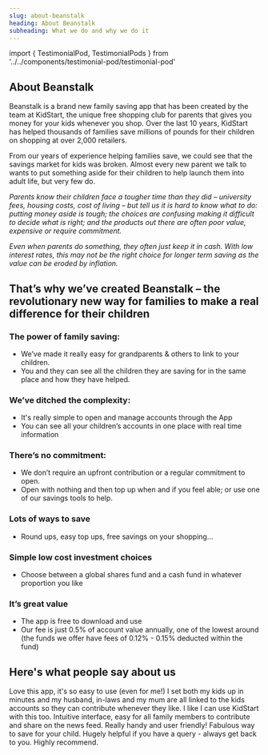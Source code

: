 ```yaml
---
slug: about-beanstalk
heading: About Beanstalk
subheading: What we do and why we do it
---
```


import { TestimonialPod, TestimonialPods } from '../../components/testimonial-pod/testimonial-pod'

## About Beanstalk

Beanstalk is a brand new family saving app that has been created by the team at KidStart, the unique free shopping club for parents that gives you money for your kids whenever you shop. Over the last 10 years, KidStart has helped thousands of families save millions of pounds for their children on shopping at over 2,000 retailers.

From our years of experience helping families save, we could see that the savings market for kids was broken. Almost every new parent we talk to wants to put something aside for their children to help launch them into adult life, but very few do.   

*Parents know their children face a tougher time than they did – university fees, housing costs, cost of living – but tell us it is hard to know what to do: putting money aside is tough; the choices are confusing making it difficult to decide what is right; and the products out there are often poor value, expensive or require commitment.*

*Even when parents do something, they often just keep it in cash. With low interest rates, this may not be the right choice for longer term saving as the value can be eroded by inflation.*


## That’s why we’ve created Beanstalk – the revolutionary new way for families to make a real difference for their children

### The power of family saving: 
* We’ve made it really easy for grandparents & others to link to your children. 
* You and they can see all the children they are saving for in the same place and how they have helped. 

### We’ve ditched the complexity: 
* It's really simple to open and manage accounts through the App
* You can see all your children’s accounts in one place with real time information

### There’s no commitment: 
* We don’t require an upfront contribution or a regular commitment to open. 
* Open with nothing and then top up when and if you feel able; or use one of our savings tools to help.

### Lots of ways to save
* Round ups, easy top ups, free savings on your shopping…

### Simple low cost investment choices
* Choose between a global shares fund and a cash fund in whatever proportion you like

### It’s great value
* The app is free to download and use
* Our fee is just 0.5% of account value annually, one of the lowest around (the funds we offer have fees of 0.12% - 0.15% deducted within the fund)



## Here's what people say about us

<TestimonialPods>
  <TestimonialPod author='nev.76'>
    Love this app, it's so easy to use (even for me!) I set both my kids up in minutes and my husband, in-laws and my mum are all linked to the kids accounts so they can contribute whenever they like. I like I can use KidStart with this too.
  </TestimonialPod>

  <TestimonialPod author='JoWebber1981'>
    Intuitive interface, easy for all family members to contribute and share on the news feed. Really handy and user friendly!
  </TestimonialPod>

  <TestimonialPod author='Sally H'>
    Fabulous way to save for your child. Hugely helpful if you have a query - always get back to you. Highly recommend.
  </TestimonialPod>
</TestimonialPods>